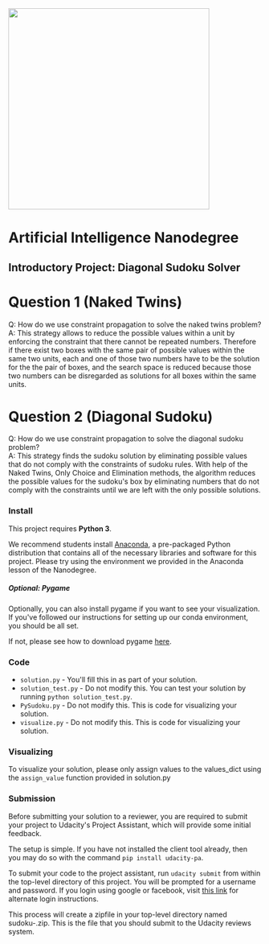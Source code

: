 
<img src="https://github.com/reyesm93/AI-Sudoku-Solver/blob/master/README-image.png" width="400">

# Artificial Intelligence Nanodegree
## Introductory Project: Diagonal Sudoku Solver

# Question 1 (Naked Twins)
Q: How do we use constraint propagation to solve the naked twins problem?  
A: This strategy allows to reduce the possible values within a unit by enforcing the constraint that there cannot be repeated numbers. Therefore if there exist two boxes with the same pair of possible values within the same two units, each and one of those two numbers have to be the solution for the the pair of boxes, and the search space is reduced because those two numbers can be disregarded as solutions for all boxes within the same units.

# Question 2 (Diagonal Sudoku)
Q: How do we use constraint propagation to solve the diagonal sudoku problem?  
A: This strategy finds the sudoku solution by eliminating possible values that do not comply with the constraints of sudoku rules. With help of the Naked Twins, Only Choice and Elimination methods, the algorithm reduces the possible values for the sudoku's box by eliminating numbers that do not comply with the constraints until we are left with the only possible solutions.

### Install

This project requires **Python 3**.

We recommend students install [Anaconda](https://www.continuum.io/downloads), a pre-packaged Python distribution that contains all of the necessary libraries and software for this project. 
Please try using the environment we provided in the Anaconda lesson of the Nanodegree.

##### Optional: Pygame

Optionally, you can also install pygame if you want to see your visualization. If you've followed our instructions for setting up our conda environment, you should be all set.

If not, please see how to download pygame [here](http://www.pygame.org/download.shtml).

### Code

* `solution.py` - You'll fill this in as part of your solution.
* `solution_test.py` - Do not modify this. You can test your solution by running `python solution_test.py`.
* `PySudoku.py` - Do not modify this. This is code for visualizing your solution.
* `visualize.py` - Do not modify this. This is code for visualizing your solution.

### Visualizing

To visualize your solution, please only assign values to the values_dict using the `assign_value` function provided in solution.py

### Submission
Before submitting your solution to a reviewer, you are required to submit your project to Udacity's Project Assistant, which will provide some initial feedback.  

The setup is simple.  If you have not installed the client tool already, then you may do so with the command `pip install udacity-pa`.  

To submit your code to the project assistant, run `udacity submit` from within the top-level directory of this project.  You will be prompted for a username and password.  If you login using google or facebook, visit [this link](https://project-assistant.udacity.com/auth_tokens/jwt_login) for alternate login instructions.

This process will create a zipfile in your top-level directory named sudoku-<id>.zip.  This is the file that you should submit to the Udacity reviews system.

